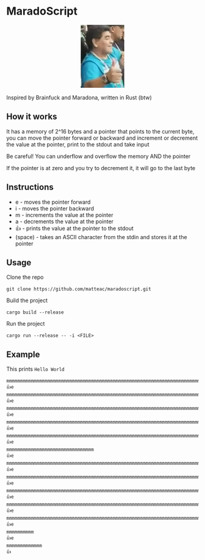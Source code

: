# MaradoScript
<p align="center">
  <img src="images/maradona.jpeg" alt="Logo">
</p>
Inspired by Brainfuck and Maradona, written in Rust (btw)

## How it works
It has a memory of 2^16 bytes and a pointer that points to the current byte, you can move the pointer forward or backward and increment or decrement the value at the pointer, print to the stdout and take input

Be careful! You can underflow and overflow the memory AND the pointer

If the pointer is at zero and you try to decrement it, it will go to the last byte


## Instructions
- e - moves the pointer forward
- i - moves the pointer backward 
- m - increments the value at the pointer 
- a - decrements the value at the pointer
- 👍 - prints the value at the pointer to the stdout
-   (space) - takes an ASCII character from the stdin and stores it at the pointer


## Usage
Clone the repo
```shell
git clone https://github.com/matteac/maradoscript.git
```
Build the project
```shell
cargo build --release
```
Run the project
```shell
cargo run --release -- -i <FILE>
```

## Example
This prints `Hello World`
```
mmmmmmmmmmmmmmmmmmmmmmmmmmmmmmmmmmmmmmmmmmmmmmmmmmmmmmmmmmmmmmmmmmmmmmmm
👍e
mmmmmmmmmmmmmmmmmmmmmmmmmmmmmmmmmmmmmmmmmmmmmmmmmmmmmmmmmmmmmmmmmmmmmmmmmmmmmmmmmmmmmmmmmmmmmmmmmmmmm
👍e
mmmmmmmmmmmmmmmmmmmmmmmmmmmmmmmmmmmmmmmmmmmmmmmmmmmmmmmmmmmmmmmmmmmmmmmmmmmmmmmmmmmmmmmmmmmmmmmmmmmmmmmmmmmm
👍e
mmmmmmmmmmmmmmmmmmmmmmmmmmmmmmmmmmmmmmmmmmmmmmmmmmmmmmmmmmmmmmmmmmmmmmmmmmmmmmmmmmmmmmmmmmmmmmmmmmmmmmmmmmmm
👍e
mmmmmmmmmmmmmmmmmmmmmmmmmmmmmmmmmmmmmmmmmmmmmmmmmmmmmmmmmmmmmmmmmmmmmmmmmmmmmmmmmmmmmmmmmmmmmmmmmmmmmmmmmmmmmmm
👍e
mmmmmmmmmmmmmmmmmmmmmmmmmmmmmmmm
👍e
mmmmmmmmmmmmmmmmmmmmmmmmmmmmmmmmmmmmmmmmmmmmmmmmmmmmmmmmmmmmmmmmmmmmmmmmmmmmmmmmmmmmmmm
👍e
mmmmmmmmmmmmmmmmmmmmmmmmmmmmmmmmmmmmmmmmmmmmmmmmmmmmmmmmmmmmmmmmmmmmmmmmmmmmmmmmmmmmmmmmmmmmmmmmmmmmmmmmmmmmmmm
👍e
mmmmmmmmmmmmmmmmmmmmmmmmmmmmmmmmmmmmmmmmmmmmmmmmmmmmmmmmmmmmmmmmmmmmmmmmmmmmmmmmmmmmmmmmmmmmmmmmmmmmmmmmmmmmmmmmmm
👍e
mmmmmmmmmmmmmmmmmmmmmmmmmmmmmmmmmmmmmmmmmmmmmmmmmmmmmmmmmmmmmmmmmmmmmmmmmmmmmmmmmmmmmmmmmmmmmmmmmmmmmmmmmmmm
👍e
mmmmmmmmmmmmmmmmmmmmmmmmmmmmmmmmmmmmmmmmmmmmmmmmmmmmmmmmmmmmmmmmmmmmmmmmmmmmmmmmmmmmmmmmmmmmmmmmmmmm
👍e
mmmmmmmmmm
👍e
mmmmmmmmmmmmm
👍
```
